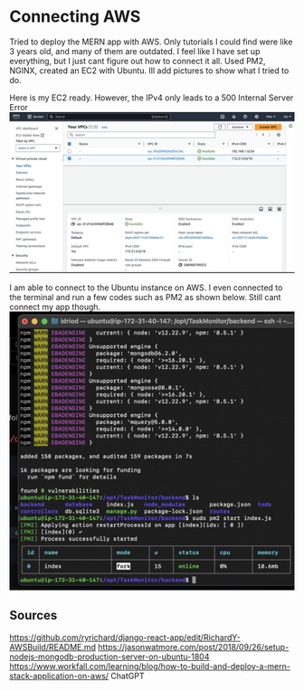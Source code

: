 # Connecting AWS
Tried to deploy the MERN app with AWS. Only tutorials I could find were like 3 years old, and many of them are outdated. I feel like I have set up everything, but I just cant figure out how to connect it all. Used PM2, NGINX, created an EC2 with Ubuntu. Ill add pictures to show what I tried to do.

Here is my EC2 ready. However, the IPv4 only leads to a 500 Internal Server Error
<img src="/images/AWS.png" alt="AWS EC2" title="AWS EC2">

I am able to connect to the Ubuntu instance on AWS. I even connected to the terminal and run a few codes such as PM2 as shown below. Still cant connect my app though.
<img src="/images/PM2.png" alt="PM2" title="PM2">


## Sources 
https://github.com/ryrichard/django-react-app/edit/RichardY-AWSBuild/README.md
https://jasonwatmore.com/post/2018/09/26/setup-nodejs-mongodb-production-server-on-ubuntu-1804
https://www.workfall.com/learning/blog/how-to-build-and-deploy-a-mern-stack-application-on-aws/
ChatGPT
